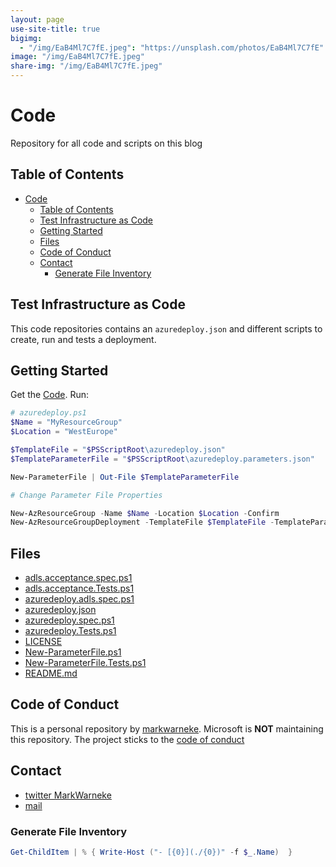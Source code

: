 ```yaml
---
layout: page
use-site-title: true
bigimg:
  - "/img/EaB4Ml7C7fE.jpeg": "https://unsplash.com/photos/EaB4Ml7C7fE"
image: "/img/EaB4Ml7C7fE.jpeg"
share-img: "/img/EaB4Ml7C7fE.jpeg"
---
```


# Code

Repository for all code and scripts on this blog

## Table of Contents

- [Code](#code)
  - [Table of Contents](#table-of-contents)
  - [Test Infrastructure as Code](#test-infrastructure-as-code)
  - [Getting Started](#getting-started)
  - [Files](#files)
  - [Code of Conduct](#code-of-conduct)
  - [Contact](#contact)
    - [Generate File Inventory](#generate-file-inventory)

## Test Infrastructure as Code

This code repositories contains an `azuredeploy.json` and different scripts to create, run and tests a deployment.

## Getting Started

Get the [Code](https://github.com/MarkWarneke/markwarneke.github.io/tree/master/code).
Run:

```powershell
# azuredeploy.ps1
$Name = "MyResourceGroup"
$Location = "WestEurope"

$TemplateFile = "$PSScriptRoot\azuredeploy.json"
$TemplateParameterFile = "$PSScriptRoot\azuredeploy.parameters.json"

New-ParameterFile | Out-File $TemplateParameterFile

# Change Parameter File Properties

New-AzResourceGroup -Name $Name -Location $Location -Confirm
New-AzResourceGroupDeployment -TemplateFile $TemplateFile -TemplateParameterFile $TemplateParameterFile -Verbose
```

## Files

- [adls.acceptance.spec.ps1](./adls.acceptance.spec.ps1)
- [adls.acceptance.Tests.ps1](./adls.acceptance.Tests.ps1)
- [azuredeploy.adls.spec.ps1](./azuredeploy.adls.spec.ps1)
- [azuredeploy.json](./azuredeploy.json)
- [azuredeploy.spec.ps1](./azuredeploy.spec.ps1)
- [azuredeploy.Tests.ps1](./azuredeploy.Tests.ps1)
- [LICENSE](./LICENSE)
- [New-ParameterFile.ps1](./New-ParameterFile.ps1)
- [New-ParameterFile.Tests.ps1](./New-ParameterFile.Tests.ps1)
- [README.md](./README.md)

## Code of Conduct

This is a personal repository by [markwarneke](https://github.com/markwarneke).
Microsoft is **NOT** maintaining this repository.
The project sticks to the [code of conduct](https://microsoft.github.io/codeofconduct/)

## Contact

- [twitter MarkWarneke](https://twitter.com/MarkWarneke)
- [mail](mailto:mark.warneke@microsoft.com)

### Generate File Inventory

```powershell
Get-ChildItem | % { Write-Host ("- [{0}](./{0})" -f $_.Name)  }
```
